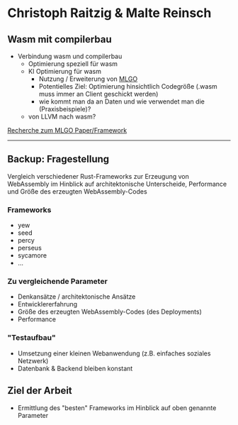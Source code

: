 # Christoph Raitzig & Malte Reinsch #

## Wasm mit compilerbau ##

- Verbindung wasm und compilerbau
	- Optimierung speziell für wasm
	- KI Optimierung für wasm
		- Nutzung / Erweiterung von [MLGO](https://arxiv.org/pdf/2101.04808.pdf)
		- Potentielles Ziel: Optimierung hinsichtlich Codegröße (.wasm muss immer
		an Client geschickt werden)
		- wie kommt man da an Daten und wie verwendet man die (Praxisbeispiele)?
	- von LLVM nach wasm?

[Recherche zum MLGO Paper/Framework](praktikum/reinsch_raitzig/research.md)


-------------

## Backup: Fragestellung ##

Vergleich verschiedener Rust-Frameworks zur Erzeugung von WebAssembly im
Hinblick auf architektonische Unterscheide, Performance und Größe des erzeugten WebAssembly-Codes

### Frameworks ###

- yew
- seed
- percy
- perseus
- sycamore
- ...

### Zu vergleichende Parameter ###

- Denkansätze / architektonische Ansätze
- Entwicklererfahrung
- Größe des erzeugten WebAssembly-Codes (des Deployments)
- Performance

### "Testaufbau" ###

- Umsetzung einer kleinen Webanwendung (z.B. einfaches soziales Netzwerk)
- Datenbank & Backend bleiben konstant

## Ziel der Arbeit ##

- Ermittlung des "besten" Frameworks im Hinblick auf oben genannte Parameter



